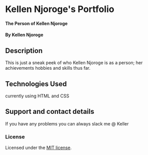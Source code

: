 # Kellen Njoroge's Portfolio
#### The Person of Kellen Njoroge
#### By Kellen Njoroge
## Description
 This is just a sneak peek of who Kellen Njoroge is as a person;
 her achievements hobbies and skills thus far.
## Technologies Used
currently using HTML and CSS
## Support and contact details
If you have any problems you can always slack me @ Keller
### License
Licensed under the [MIT license](LICENSE).

